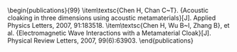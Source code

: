 \begin{publications}{99}
    \item\textsc{Chen H, Chan C~T}. {Acoustic cloaking in three dimensions using acoustic metamaterials}[J]. Applied Physics Letters, 2007, 91:183518.
    \item\textsc{Chen H, Wu B~I, Zhang B}, et al. {Electromagnetic Wave Interactions with a Metamaterial Cloak}[J]. Physical Review Letters, 2007, 99(6):63903.
\end{publications}

